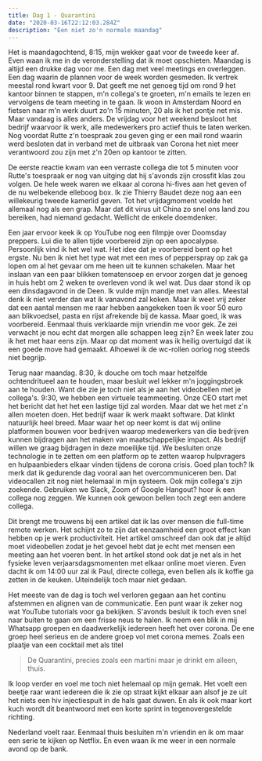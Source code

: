 ```yaml
---
title: Dag 1 - Quarantini
date: "2020-03-16T22:12:03.284Z"
description: "Een niet zo'n normale maandag"
---
```


Het is maandagochtend, 8:15, mijn wekker gaat voor de tweede keer af. Even waan ik me in de veronderstelling dat ik moet opschieten. Maandag is altijd een drukke dag voor me. Een dag met veel meetings en overleggen. Een dag waarin de plannen voor de week worden gesmeden. Ik vertrek meestal rond kwart voor 9. Dat geeft me net genoeg tijd om rond 9 het kantoor binnen te stappen, m'n collega's te groeten, m'n emails te lezen en vervolgens de team meeting in te gaan. Ik woon in Amsterdam Noord en fietsen naar m'n werk duurt zo'n 15 minuten, 20 als ik het pontje net mis. Maar vandaag is alles anders. De vrijdag voor het weekend besloot het bedrijf waarvoor ik werk, alle medewerkers pro actief thuis te laten werken. Nog voordat Rutte z'n toespraak zou geven ging er een mail rond waarin werd besloten dat in verband met de uitbraak van Corona het niet meer verantwoord zou zijn met z'n 20en op kantoor te zitten. 

De eerste reactie kwam van een verraste collega die tot 5 minuten voor Rutte's toespraak er nog van uitging dat hij s'avonds zijn crossfit klas zou volgen. De hele week waren we elkaar al corona hi-fives aan het geven of de nu welbekende elleboog box. Ik zie Thierry Baudet deze nog aan een willekeurig tweede kamerlid geven. Tot het vrijdagmoment voelde het allemaal nog als een grap. Maar dat dit virus uit China zo snel ons land zou bereiken, had niemand gedacht. Wellicht de enkele doemdenker. 

Een jaar ervoor keek ik op YouTube nog een filmpje over Doomsday preppers. Lui die te allen tijde voorbereid zijn op een apocalypse. Persoonlijk vind ik het wel wat. Het idee dat je voorbereid bent op het ergste. Nu ben ik niet het type wat met een mes of pepperspray op zak ga lopen om al het gevaar om me heen uit te kunnen schakelen. Maar het inslaan van een paar blikken tomatensoep en ervoor zorgen dat je genoeg in huis hebt om 2 weken te overleven vond ik wel wat. Dus daar stond ik op een dinsdagavond in de Deen. Ik vulde mijn mandje met van alles. Meestal denk ik niet verder dan wat ik vanavond zal koken. Maar ik weet vrij zeker dat een aantal mensen me raar hebben aangekeken toen ik voor 50 euro aan blikvoedsel, pasta en rijst afrekende bij de kassa. Maar goed, ik was voorbereid. Eenmaal thuis verklaarde mijn vriendin me voor gek. Ze zei verwacht je nou echt dat morgen alle schappen leeg zijn? En week later zou ik het met haar eens zijn. Maar op dat moment was ik heilig overtuigd dat ik een goede move had gemaakt. Alhoewel ik de wc-rollen oorlog nog steeds niet begrijp.

Terug naar maandag. 8:30, ik douche om toch maar hetzelfde ochtendritueel aan te houden, maar besluit wel lekker m'n joggingsbroek aan te houden. Want die zie je toch niet als je aan het videobellen met je collega's. 9:30, we hebben een virtuele teammeeting. Onze CEO start met het bericht dat het het een lastige tijd zal worden. Maar dat we het met z'n allen moeten doen. Het bedrijf waar ik werk maakt software. Dat klinkt natuurlijk heel breed. Maar waar het op neer komt is dat wij online platformen bouwen voor bedrijven waarop medewerkers van die bedrijven kunnen bijdragen aan het maken van maatschappelijke impact. Als bedrijf willen we graag bijdragen in deze moeilijke tijd. We besluiten onze technologie in te zetten om een platform op te zetten waarop hulpvragers en hulpaanbieders elkaar vinden tijdens de corona crisis. Goed plan toch? Ik merk dat ik gedurende dag vooral aan het overcommuniceren ben. Dat videocallen zit nog niet helemaal in mijn systeem. Ook mijn collega's zijn zoekende. Gebruiken we Slack, Zoom of Google Hangout? hoor ik een collega nog zeggen. We kunnen ook gewoon bellen toch zegt een andere collega. 

Dit brengt me trouwens bij een artikel dat ik las over mensen die full-time remote werken. Het schijnt zo te zijn dat eenzaamheid een groot effect kan hebben op je werk productiviteit. Het artikel omschreef dan ook dat je altijd moet videobellen zodat je het gevoel hebt dat je echt met mensen een meeting aan het voeren bent. In het artikel stond ook dat je net als in het fysieke leven verjaarsdagsmomenten met elkaar online moet vieren. Even dacht ik om 14:00 uur zal ik Paul, directe collega, even bellen als ik koffie ga zetten in de keuken. Uiteindelijk toch maar niet gedaan. 

Het meeste van de dag is toch wel verloren gegaan aan het continu afstemmen en alignen van de communicatie. Een punt waar ik zeker nog wat YouTube tutorials voor ga bekijken. S'avonds besluit ik toch even snel naar buiten te gaan om een frisse neus te halen. Ik neem een blik in mij Whatsapp groepen en daadwerkelijk iedereen heeft het over corona. De ene groep heel serieus en de andere groep vol met corona memes. Zoals een plaatje van een cocktail met als titel 

> De Quarantini,
> precies zoals een martini maar je drinkt em alleen,
> thuis.

Ik loop verder en voel me toch niet helemaal op mijn gemak. Het voelt een beetje raar want iedereen die ik zie op straat kijkt elkaar aan alsof je ze uit het niets een hiv injectiespuit in de hals gaat duwen. En als ik ook maar kort kuch wordt dit beantwoord met een korte sprint in tegenovergestelde richting. 

Nederland voelt raar. Eenmaal thuis besluiten m'n vriendin en ik om maar een serie te kijken op Netflix. En even waan ik me weer in een normale avond op de bank. 


